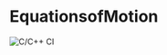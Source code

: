 # EquationsofMotion

![C/C++ CI](https://github.com/99002603/EquationsofMotion/workflows/C/C++%20CI/badge.svg?branch=master)
